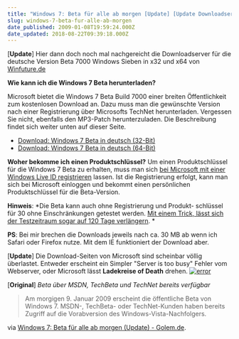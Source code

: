 ```yaml
---
title: "Windows 7: Beta für alle ab morgen [Update] [Update Downloadserver]"
slug: windows-7-beta-fur-alle-ab-morgen
date_published: 2009-01-08T19:59:24.000Z
date_updated: 2018-08-22T09:39:18.000Z
---
```


[**Update**] Hier dann doch noch mal nachgereicht die Downloadserver für die deutsche Version Beta 7000 Windows Sieben in x32 und x64 von [Winfuture.de](http://winfuture.de/windows7/faq/Wie-funktioniert-der-Windows-7-Beta-Download-48.html)

**Wie kann ich die Windows 7 Beta herunterladen?**

Microsoft bietet die Windows 7 Beta Build 7000 einer breiten Öffentlichkeit zum kostenlosen Download an. Dazu muss man die gewünschte Version nach einer Registrierung über Microsofts TechNet herunterladen. Vergessen Sie nicht, ebenfalls den MP3-Patch herunterzuladen. Die Beschreibung findet sich weiter unten auf dieser Seite.

- [Download: Windows 7 Beta in deutsch (32-Bit)](http://winfuture.de/downloadvorschalt,2282.html)
- [Download: Windows 7 Beta in deutsch (64-Bit)](http://winfuture.de/downloadvorschalt,2283.html)

**Woher bekomme ich einen Produktschlüssel?**
Um einen Produktschlüssel für die Windows 7 Beta zu erhalten, muss man sich [bei Microsoft mit einer Windows Live ID registrieren](http://www.windows.com/windows7) lassen. Ist die Registrierung erfolgt, kann man sich bei Microsoft einloggen und bekommt einen persönlichen Produktschlüssel für die Beta-Version.

**Hinweis**: *Die Beta kann auch ohne Registrierung und Produkt- schlüssel für 30 ohne Einschränkungen getestet werden. [Mit einem Trick, lässt sich der Testzeitraum sogar auf 120 Tage verlängern](http://winfuture.de/windows7/faq/Wie-kann-ich-den-Testzeitraum-von-Windows-7-verlaengern-33.html). *

**PS**: Bei mir brechen die Downloads jeweils nach ca. 30 MB ab wenn ich Safari oder Firefox nutze. Mit dem IE funktioniert der Download aber.

[**Update**] Die Download-Seiten von Microsoft sind scheinbar völlig überlastet. Entweder erscheint ein Simpler "Server is too busy" Fehler vom Webserver, oder Microsoft lässt **Ladekreise of Death** drehen.
[![error](//picdump.thafaker.de/2009/01/error-300x256.png)](http://picdump.thafaker.de/2009/01/error.png)

[**Original**] *Beta über MSDN, TechBeta und TechNet bereits verfügbar*

> Am morgigen 9. Januar 2009 erscheint die öffentliche Beta von Windows 7. MSDN-, TechBeta- oder TechNet-Kunden haben bereits Zugriff auf die Vorabversion des Windows-Vista-Nachfolgers.

via [Windows 7: Beta für alle ab morgen (Update) - Golem.de](http://www.golem.de/0901/64457.html).
